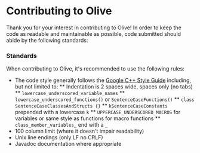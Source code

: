 # Contributing to Olive

Thank you for your interest in contributing to Olive! In order to keep the code as readable and maintainable as possible, code submitted should abide by the following standards:

### Standards

When contributing to Olive, it's recommended to use the following rules:

* The code style generally follows the [Google C++ Style Guide](https://google.github.io/styleguide/cppguide.html) including, but not limited to:
** Indentation is 2 spaces wide, spaces only (no tabs)
** `lowercase_underscored_variable_names`
** `lowercase_underscored_functions()` or `SentenceCaseFunctions()`
** `class SentenceCaseClassesAndStructs {}`
** `kSentenceCaseConstants` prepended with a lowercase `k`
** `UPPERCASE_UNDERSCORED_MACROS` for variables or same style as functions for macro functions
** `class_member_variables_` end with a `_`
* 100 column limit (where it doesn't impair readability)
* Unix line endings (only LF no CRLF)
* Javadoc documentation where appropriate
